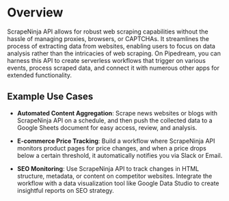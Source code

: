 # Overview

ScrapeNinja API allows for robust web scraping capabilities without the hassle of managing proxies, browsers, or CAPTCHAs. It streamlines the process of extracting data from websites, enabling users to focus on data analysis rather than the intricacies of web scraping. On Pipedream, you can harness this API to create serverless workflows that trigger on various events, process scraped data, and connect it with numerous other apps for extended functionality.

## Example Use Cases

- **Automated Content Aggregation**: Scrape news websites or blogs with ScrapeNinja API on a schedule, and then push the collected data to a Google Sheets document for easy access, review, and analysis.

- **E-commerce Price Tracking**: Build a workflow where ScrapeNinja API monitors product pages for price changes, and when a price drops below a certain threshold, it automatically notifies you via Slack or Email.

- **SEO Monitoring**: Use ScrapeNinja API to track changes in HTML structure, metadata, or content on competitor websites. Integrate the workflow with a data visualization tool like Google Data Studio to create insightful reports on SEO strategy.

